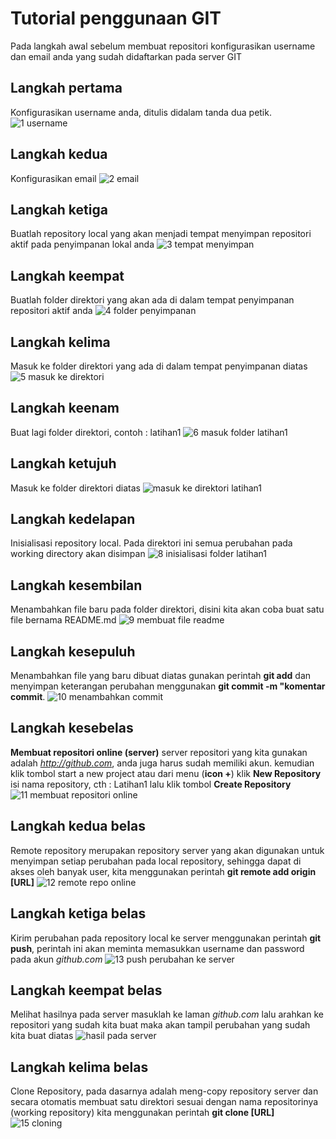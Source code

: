 # Tutorial penggunaan GIT

Pada langkah awal sebelum membuat repositori konfigurasikan username dan email anda yang sudah didaftarkan pada server GIT
## Langkah pertama
Konfigurasikan username anda, ditulis didalam tanda dua petik.
![1 username](https://user-images.githubusercontent.com/45659535/51545239-1fdbc380-1e94-11e9-8924-d4d2cb93eaf4.PNG)

## Langkah kedua
Konfigurasikan email
![2 email](https://user-images.githubusercontent.com/45659535/51546099-00de3100-1e96-11e9-842f-c7a5c354c2e8.PNG)

## Langkah ketiga
Buatlah repository local  yang akan menjadi tempat menyimpan repositori aktif pada penyimpanan lokal anda
![3 tempat menyimpan](https://user-images.githubusercontent.com/45659535/51546114-0b002f80-1e96-11e9-8559-b9cb447019d1.PNG)

## Langkah keempat
Buatlah folder direktori yang akan ada di dalam tempat penyimpanan repositori aktif anda
![4 folder penyimpanan](https://user-images.githubusercontent.com/45659535/51546272-6500f500-1e96-11e9-90b2-5eae1fc84467.PNG)

## Langkah kelima
Masuk ke folder direktori yang ada di dalam tempat penyimpanan diatas
![5 masuk ke direktori](https://user-images.githubusercontent.com/45659535/51546277-6af6d600-1e96-11e9-9d57-4e20d1156828.PNG)

## Langkah keenam
Buat lagi folder direktori, contoh : latihan1
![6 masuk folder latihan1](https://user-images.githubusercontent.com/45659535/51546298-764a0180-1e96-11e9-9756-d578496d19e2.PNG)

## Langkah ketujuh
Masuk ke folder direktori diatas
![masuk ke direktori latihan1](https://user-images.githubusercontent.com/45659535/51546323-8530b400-1e96-11e9-842a-fe1c41d56845.PNG)

## Langkah kedelapan
Inisialisasi repository local. Pada direktori ini semua perubahan pada working directory akan disimpan
![8 inisialisasi folder latihan1](https://user-images.githubusercontent.com/45659535/51546337-8a8dfe80-1e96-11e9-8ebb-d04eb95decce.PNG)

## Langkah kesembilan
Menambahkan file baru pada folder direktori, disini kita akan coba buat satu file bernama README.md
![9 membuat file readme](https://user-images.githubusercontent.com/45659535/51546345-8f52b280-1e96-11e9-8cf9-040df59bf41d.PNG)

## Langkah kesepuluh
Menambahkan file yang baru dibuat diatas gunakan perintah **git add** dan menyimpan keterangan perubahan menggunakan
**git commit -m "komentar commit**.
![10 menambahkan commit](https://user-images.githubusercontent.com/45659535/51546357-937ed000-1e96-11e9-934e-62819aefbe2f.PNG)

## Langkah kesebelas
**Membuat repositori online (server)**
server repositori yang kita gunakan adalah *http://github.com*, anda juga harus sudah memiliki akun. kemudian klik tombol start a new project atau dari menu (**icon +**) klik **New Repository**
isi nama repository, cth : Latihan1
lalu klik tombol **Create Repository**
![11 membuat repositori online](https://user-images.githubusercontent.com/45659535/51546367-9aa5de00-1e96-11e9-9f72-e3204b3f33e9.PNG)

## Langkah kedua belas
Remote repository merupakan repository server yang akan digunakan untuk menyimpan setiap perubahan pada local repository, sehingga dapat di akses oleh banyak user, kita menggunakan perintah **git remote add origin [URL]**
![12 remote repo online](https://user-images.githubusercontent.com/45659535/51546382-a09bbf00-1e96-11e9-83b5-60e8a0268b9c.PNG)

## Langkah ketiga belas
Kirim perubahan pada repository local ke server menggunakan perintah **git push**, perintah ini akan meminta memasukkan username dan password pada akun *github.com*
![13 push perubahan ke server](https://user-images.githubusercontent.com/45659535/51546405-a5607300-1e96-11e9-8bfc-b1cbf4c7d95b.PNG)

## Langkah keempat belas
Melihat hasilnya pada server masuklah ke laman *github.com* lalu arahkan ke repositori yang sudah kita buat maka akan tampil perubahan yang sudah kita buat diatas
![hasil pada server](https://user-images.githubusercontent.com/45659535/51546417-aabdbd80-1e96-11e9-8bc0-6796dd7e679a.PNG)

## Langkah kelima belas
Clone Repository, pada dasarnya adalah meng-copy repository server dan secara otomatis membuat satu direktori sesuai dengan nama repositorinya (working repository) kita menggunakan perintah **git clone [URL]**
![15 cloning](https://user-images.githubusercontent.com/45659535/51546425-aee9db00-1e96-11e9-8de5-53a907c5040c.PNG)
